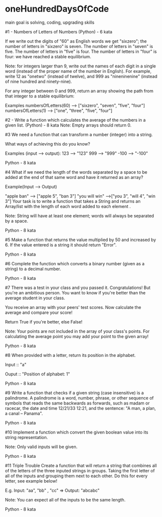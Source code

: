 # oneHundredDaysOfCode
main goal is solving, coding, upgrading skills


#1 - Numbers of Letters of Numbers (Python) - 6 kata

If we write out the digits of "60" as English words we get "sixzero"; the number of letters in "sixzero" is seven. The number of letters in "seven" is five. The number of letters in "five" is four. The number of letters in "four" is four: we have reached a stable equilibrium.

Note: for integers larger than 9, write out the names of each digit in a single word (instead of the proper name of the number in English). For example, write 12 as "onetwo" (instead of twelve), and 999 as "nineninenine" (instead of nine hundred and ninety-nine).

For any integer between 0 and 999, return an array showing the path from that integer to a stable equilibrium:

Examples
numbersOfLetters(60) --> ["sixzero", "seven", "five", "four"]
numbersOfLetters(1) --> ["one", "three", "five", "four"]

#2 - Write a function which calculates the average of the numbers in a given list. (Python) - 8 kata
Note: Empty arrays should return 0.


#3 We need a function that can transform a number (integer) into a string.

What ways of achieving this do you know?

Examples (input --> output):
123  --> "123"
999  --> "999"
-100 --> "-100"

Python - 8 kata

#4 What if we need the length of the words separated by a space to be added at the end of that same word and have it returned as an array?

Example(Input --> Output)

"apple ban" --> ["apple 5", "ban 3"]
"you will win" -->["you 3", "will 4", "win 3"]
Your task is to write a function that takes a String and returns an Array/list with the length of each word added to each element .

Note: String will have at least one element; words will always be separated by a space.

Python - 8 kata

#5 Make a function that returns the value multiplied by 50 and increased by 6. If the value entered is a string it should return "Error".

Python - 8 kata

#6 Complete the function which converts a binary number (given as a string) to a decimal number.

Python - 8 kata

#7 There was a test in your class and you passed it. Congratulations!
But you're an ambitious person. You want to know if you're better than the average student in your class.

You receive an array with your peers' test scores. Now calculate the average and compare your score!

Return True if you're better, else False!

Note:
Your points are not included in the array of your class's points. For calculating the average point you may add your point to the given array!

Python - 8 kata

#8 When provided with a letter, return its position in the alphabet.

Input :: "a"

Ouput :: "Position of alphabet: 1"

Python - 8 kata

#9 Write a function that checks if a given string (case insensitive) is a palindrome. A palindrome is a word, number, phrase, or other sequence of symbols that reads the same backwards as forwards, such as madam or racecar, the date and time 12/21/33 12:21, and the sentence: "A man, a plan, a canal – Panama".

Python - 8 kata

#10 Implement a function which convert the given boolean value into its string representation.

Note: Only valid inputs will be given.

Python - 8 kata

#11 Triple Trouble
Create a function that will return a string that combines all of the letters of the three inputed strings in groups. Taking the first letter of all of the inputs and grouping them next to each other. Do this for every letter, see example below!

E.g. Input: "aa", "bb" , "cc" => Output: "abcabc"

Note: You can expect all of the inputs to be the same length.

Python - 8 kata







